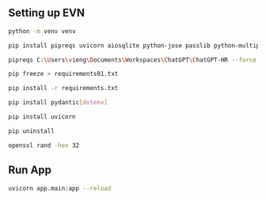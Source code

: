 ## Setting up EVN

```sh
python -m venv venv
```

```sh
pip install pipreqs uvicorn aiosqlite python-jose passlib python-multipart "python-jose[cryptography]" "passlib[bcrypt]"
```

```sh
pipreqs C:\Users\vieng\Documents\Workspaces\ChatGPT\ChatGPT-HR --force
```

```sh
pip freeze > requirements01.txt
```

```sh
pip install -r requirements.txt
```

```sh
pip install pydantic[dotenv]

```

```sh
pip install uvicorn
```

```sh
pip uninstall
```

```sh
openssl rand -hex 32
```

## Run App

```sh
uvicorn app.main:app --reload
```
